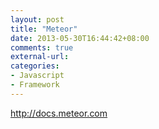 ```yaml
---
layout: post
title: "Meteor"
date: 2013-05-30T16:44:42+08:00
comments: true
external-url: 
categories: 
- Javascript
- Framework
---
```


http://docs.meteor.com
